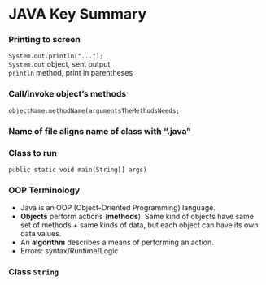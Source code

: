 # JAVA Key Summary

### Printing to screen
`System.out.println("...");`   
`System.out` object, sent output  
`println` method, print in parentheses

### Call/invoke object’s methods
`objectName.methodName(argumentsTheMethodsNeeds;`

### Name of file aligns name of class with “.java”
### Class to run
`public static void main(String[] args)`

### OOP Terminology
- Java is an OOP (Object-Oriented Programming) language.
- **Objects** perform actions (**methods**). Same kind of objects have same set of methods + same kinds of data, but each object can have its own data values. 
- An **algorithm** describes a means of performing an action.
- Errors: syntax/Runtime/Logic

### Class `String`<br>
